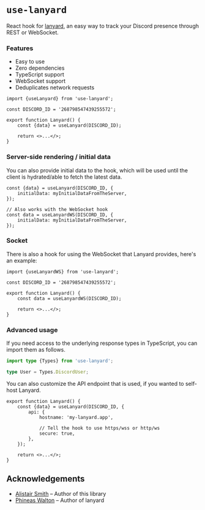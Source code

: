 # `use-lanyard`

React hook for [lanyard](https://github.com/Phineas/lanyard), an easy way to track your Discord presence through REST or WebSocket.

### Features

- Easy to use
- Zero dependencies
- TypeScript support
- WebSocket support
- Deduplicates network requests

```tsx
import {useLanyard} from 'use-lanyard';

const DISCORD_ID = '268798547439255572';

export function Lanyard() {
	const {data} = useLanyard(DISCORD_ID);

	return <>...</>;
}
```

### Server-side rendering / initial data

You can also provide initial data to the hook, which will be used until the client is hydrated/able to fetch the latest data.

```tsx
const {data} = useLanyard(DISCORD_ID, {
	initialData: myInitialDataFromTheServer,
});

// Also works with the WebSocket hook
const data = useLanyardWS(DISCORD_ID, {
	initialData: myInitialDataFromTheServer,
});
```

### Socket

There is also a hook for using the WebSocket that Lanyard provides, here's an example:

```tsx
import {useLanyardWS} from 'use-lanyard';

const DISCORD_ID = '268798547439255572';

export function Lanyard() {
	const data = useLanyardWS(DISCORD_ID);

	return <>...</>;
}
```

### Advanced usage

If you need access to the underlying response types in TypeScript, you can import them as follows.

```ts
import type {Types} from 'use-lanyard';

type User = Types.DiscordUser;
```

You can also customize the API endpoint that is used, if you wanted to self-host Lanyard.

```tsx
export function Lanyard() {
	const {data} = useLanyard(DISCORD_ID, {
		api: {
			hostname: 'my-lanyard.app',

			// Tell the hook to use https/wss or http/ws
			secure: true,
		},
	});

	return <>...</>;
}
```

## Acknowledgements

- [Alistair Smith](https://github.com/alii/) – Author of this library
- [Phineas Walton](https://github.com/Phineas/) – Author of lanyard
